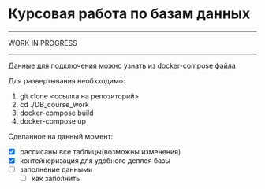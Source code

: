 # Курсовая работа по базам данных
****
WORK IN PROGRESS
****

Данные для подключения можно узнать из docker-compose файла

Для развертывания необхходимо:
1) git clone <ссылка на репозиторий>
2) cd ./DB_course_work
3) docker-compose build
4) docker-compose up

Сделанное на данный момент:
- [x] расписаны все таблицы(возможны изменения)
- [x] контейнеризация для удобного деплоя базы
- [ ] заполнение данными
	- [ ] как заполнить
